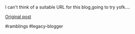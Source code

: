 <!--
date: '2004-01-27'
published: true
slug: 2004-01-i-cant-think-of-suitable-url-for-this
time_to_read: 5
title: ''
-->

I can't think of a suitable URL for this blog,going to try ysfk....

[Original post](https://ysfk.blogspot.com/2004/01/i-cant-think-of-suitable-url-for-this.html)

#ramblings #legacy-blogger 
